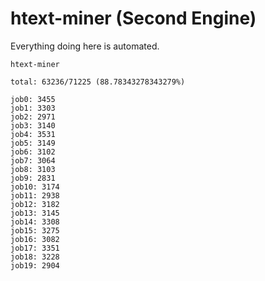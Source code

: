 # htext-miner (Second Engine)

Everything doing here is automated.

```
htext-miner

total: 63236/71225 (88.78343278343279%)

job0: 3455
job1: 3303
job2: 2971
job3: 3140
job4: 3531
job5: 3149
job6: 3102
job7: 3064
job8: 3103
job9: 2831
job10: 3174
job11: 2938
job12: 3182
job13: 3145
job14: 3308
job15: 3275
job16: 3082
job17: 3351
job18: 3228
job19: 2904
```
